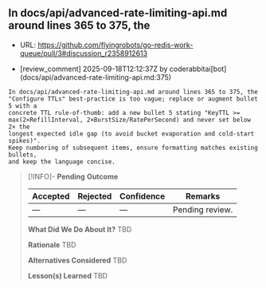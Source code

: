 ## In docs/api/advanced-rate-limiting-api.md around lines 365 to 375, the

- URL: https://github.com/flyingrobots/go-redis-work-queue/pull/3#discussion_r2358912613

- [review_comment] 2025-09-18T12:12:37Z by coderabbitai[bot] (docs/api/advanced-rate-limiting-api.md:375)

```text
In docs/api/advanced-rate-limiting-api.md around lines 365 to 375, the
"Configure TTLs" best-practice is too vague; replace or augment bullet 5 with a
concrete TTL rule-of-thumb: add a new bullet 5 stating "KeyTTL >=
max(2×RefillInterval, 2×BurstSize/RatePerSecond) and never set below 2× the
longest expected idle gap (to avoid bucket evaporation and cold-start spikes)".
Keep numbering of subsequent items, ensure formatting matches existing bullets,
and keep the language concise.
```

> [!INFO]- **Pending**
> **Outcome**
> 
> | Accepted | Rejected | Confidence | Remarks |
> |----------|----------|------------|---------|
> | — | — | — | Pending review. |
>
> **What Did We Do About It?**
> TBD
>
> **Rationale**
> TBD
>
> **Alternatives Considered**
> TBD
>
> **Lesson(s) Learned**
> TBD
